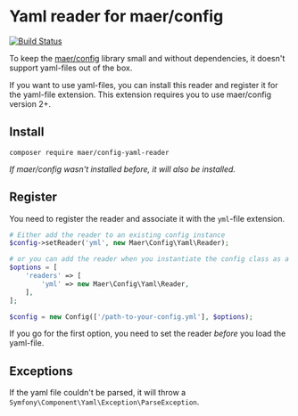 # Yaml reader for maer/config

[![Build Status](https://api.travis-ci.org/magnus-eriksson/config-yaml-reader.svg)](https://travis-ci.org/magnus-eriksson/config-yaml-reader)

To keep the [maer/config](https://github.com/magnus-eriksson/config) library small and without dependencies, it doesn't support yaml-files out of the box.

If you want to use yaml-files, you can install this reader and register it for the yaml-file extension. This extension requires you to use maer/config version 2+.

## Install

```
composer require maer/config-yaml-reader
```

_If maer/config wasn't installed before, it will also be installed._

## Register

You need to register the reader and associate it with the `yml`-file extension.

```php
# Either add the reader to an existing config instance
$config->setReader('yml', new Maer\Config\Yaml\Reader);

# or you can add the reader when you instantiate the config class as a second argument
$options = [
    'readers' => [
        'yml' => new Maer\Config\Yaml\Reader,
    ],
];

$config = new Config(['/path-to-your-config.yml'], $options);
```

If you go for the first option, you need to set the reader _before_ you load the yaml-file.

## Exceptions

If the yaml file couldn't be parsed, it will throw a `Symfony\Component\Yaml\Exception\ParseException`.
